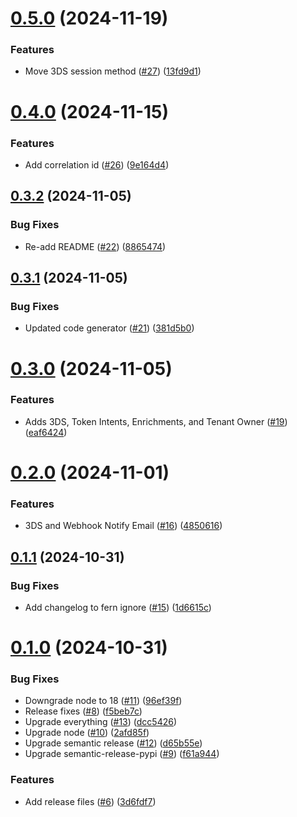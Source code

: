# [0.5.0](https://github.com/Basis-Theory/python-sdk/compare/v0.4.0...v0.5.0) (2024-11-19)


### Features

* Move 3DS session method ([#27](https://github.com/Basis-Theory/python-sdk/issues/27)) ([13fd9d1](https://github.com/Basis-Theory/python-sdk/commit/13fd9d14583c2ac5a1daf954b497ab227941276b))

# [0.4.0](https://github.com/Basis-Theory/python-sdk/compare/v0.3.2...v0.4.0) (2024-11-15)


### Features

* Add correlation id ([#26](https://github.com/Basis-Theory/python-sdk/issues/26)) ([9e164d4](https://github.com/Basis-Theory/python-sdk/commit/9e164d47b393cbfb3bdc863ce67ef2d8bcb68b24))

## [0.3.2](https://github.com/Basis-Theory/python-sdk/compare/v0.3.1...v0.3.2) (2024-11-05)


### Bug Fixes

* Re-add README ([#22](https://github.com/Basis-Theory/python-sdk/issues/22)) ([8865474](https://github.com/Basis-Theory/python-sdk/commit/886547424c745354754e4b066f4d4d63c757bc76))

## [0.3.1](https://github.com/Basis-Theory/python-sdk/compare/v0.3.0...v0.3.1) (2024-11-05)


### Bug Fixes

* Updated code generator ([#21](https://github.com/Basis-Theory/python-sdk/issues/21)) ([381d5b0](https://github.com/Basis-Theory/python-sdk/commit/381d5b0679c163f049579cdcaae6a961dff358fd))

# [0.3.0](https://github.com/Basis-Theory/python-sdk/compare/v0.2.0...v0.3.0) (2024-11-05)


### Features

* Adds 3DS, Token Intents, Enrichments, and Tenant Owner ([#19](https://github.com/Basis-Theory/python-sdk/issues/19)) ([eaf6424](https://github.com/Basis-Theory/python-sdk/commit/eaf64240012b0b8d9ce22a5879033c8a2044ae9b))

# [0.2.0](https://github.com/Basis-Theory/python-sdk/compare/v0.1.1...v0.2.0) (2024-11-01)


### Features

* 3DS and Webhook Notify Email ([#16](https://github.com/Basis-Theory/python-sdk/issues/16)) ([4850616](https://github.com/Basis-Theory/python-sdk/commit/48506167eef57b37d030e460ff10cfef0a9c7390))

## [0.1.1](https://github.com/Basis-Theory/python-sdk/compare/v0.1.0...v0.1.1) (2024-10-31)


### Bug Fixes

* Add changelog to fern ignore ([#15](https://github.com/Basis-Theory/python-sdk/issues/15)) ([1d6615c](https://github.com/Basis-Theory/python-sdk/commit/1d6615c10d0ce13f1e7ff9831e209e4307f1b9e3))

# [0.1.0](https://github.com/Basis-Theory/python-sdk/compare/v0.0.1...v0.1.0) (2024-10-31)


### Bug Fixes

* Downgrade node to 18 ([#11](https://github.com/Basis-Theory/python-sdk/issues/11)) ([96ef39f](https://github.com/Basis-Theory/python-sdk/commit/96ef39f49dcc990a9312d7026c6e0a0436830f58))
* Release fixes ([#8](https://github.com/Basis-Theory/python-sdk/issues/8)) ([f5beb7c](https://github.com/Basis-Theory/python-sdk/commit/f5beb7c5ca76a2e6b4e3bde4f806151d4c3fc84b))
* Upgrade everything ([#13](https://github.com/Basis-Theory/python-sdk/issues/13)) ([dcc5426](https://github.com/Basis-Theory/python-sdk/commit/dcc542688733b2c14b93ca2f56d72e8a598b56a4))
* Upgrade node ([#10](https://github.com/Basis-Theory/python-sdk/issues/10)) ([2afd85f](https://github.com/Basis-Theory/python-sdk/commit/2afd85febd1528e48798c8ef214fbd6639574e21))
* Upgrade semantic release ([#12](https://github.com/Basis-Theory/python-sdk/issues/12)) ([d65b55e](https://github.com/Basis-Theory/python-sdk/commit/d65b55e37140f75dd9456fecc002695e711197bd))
* Upgrade semantic-release-pypi ([#9](https://github.com/Basis-Theory/python-sdk/issues/9)) ([f61a944](https://github.com/Basis-Theory/python-sdk/commit/f61a944d66908c532dd2ff95d58707d77587a76e))


### Features

* Add release files ([#6](https://github.com/Basis-Theory/python-sdk/issues/6)) ([3d6fdf7](https://github.com/Basis-Theory/python-sdk/commit/3d6fdf7d4c41fcbc01cbabdebfcb9db64aef99ec))
